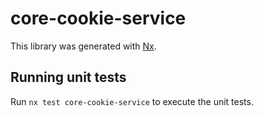 # core-cookie-service

This library was generated with [Nx](https://nx.dev).

## Running unit tests

Run `nx test core-cookie-service` to execute the unit tests.
